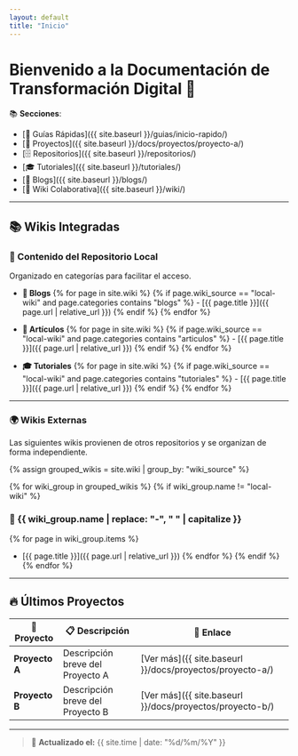 ```yaml
---
layout: default
title: "Inicio"
---
```


# Bienvenido a la Documentación de Transformación Digital 📖

📚 **Secciones**:  
- [🚀 Guías Rápidas]({{ site.baseurl }}/guias/inicio-rapido/)  
- [📂 Proyectos]({{ site.baseurl }}/docs/proyectos/proyecto-a/)
- [🗄️ Repositorios]({{ site.baseurl }}/repositorios/)
- [🎓 Tutoriales]({{ site.baseurl }}/tutoriales/)
- [📝 Blogs]({{ site.baseurl }}/blogs/)
- [📜 Wiki Colaborativa]({{ site.baseurl }}/wiki/)

---

## 📚 Wikis Integradas

### 📌 Contenido del Repositorio Local
Organizado en categorías para facilitar el acceso.

- **📖 Blogs**
  {% for page in site.wiki %}
    {% if page.wiki_source == "local-wiki" and page.categories contains "blogs" %}
      - [{{ page.title }}]({{ page.url | relative_url }})
    {% endif %}
  {% endfor %}

- **📑 Artículos**
  {% for page in site.wiki %}
    {% if page.wiki_source == "local-wiki" and page.categories contains "articulos" %}
      - [{{ page.title }}]({{ page.url | relative_url }})
    {% endif %}
  {% endfor %}

- **🎓 Tutoriales**
  {% for page in site.wiki %}
    {% if page.wiki_source == "local-wiki" and page.categories contains "tutoriales" %}
      - [{{ page.title }}]({{ page.url | relative_url }})
    {% endif %}
  {% endfor %}

---

### 🌍 Wikis Externas
Las siguientes wikis provienen de otros repositorios y se organizan de forma independiente.

{% assign grouped_wikis = site.wiki | group_by: "wiki_source" %}

{% for wiki_group in grouped_wikis %}
  {% if wiki_group.name != "local-wiki" %}
  ### 🔹 {{ wiki_group.name | replace: "-", " " | capitalize }}
  {% for page in wiki_group.items %}
  - [{{ page.title }}]({{ page.url | relative_url }})
  {% endfor %}
  {% endif %}
{% endfor %}

---

## 🔥 Últimos Proyectos

| 🚀 Proyecto | 📋 Descripción | 🔗 Enlace |
|------------|--------------|---------|
| **Proyecto A** | Descripción breve del Proyecto A | [Ver más]({{ site.baseurl }}/docs/proyectos/proyecto-a/) |
| **Proyecto B** | Descripción breve del Proyecto B | [Ver más]({{ site.baseurl }}/docs/proyectos/proyecto-b/) |

---

> 📅 **Actualizado el:** {{ site.time | date: "%d/%m/%Y" }}

